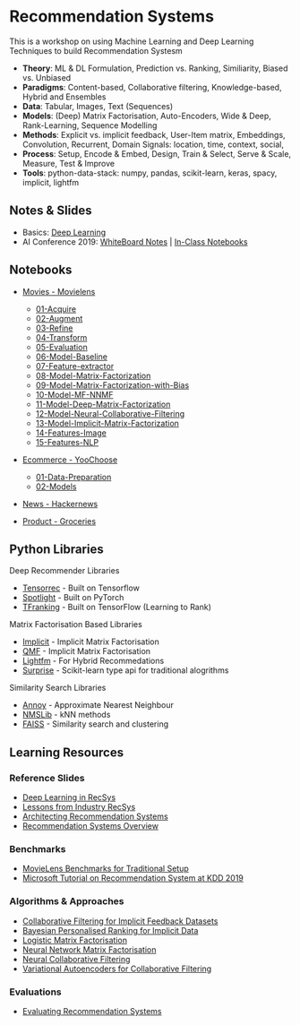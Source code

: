# Recommendation Systems

This is a workshop on using Machine Learning and Deep Learning Techniques to build Recommendation Systesm

- **Theory**: ML & DL Formulation, Prediction vs. Ranking, Similiarity, Biased vs. Unbiased
- **Paradigms**: Content-based, Collaborative filtering, Knowledge-based, Hybrid and Ensembles
- **Data**: Tabular, Images, Text (Sequences)
- **Models**: (Deep) Matrix Factorisation, Auto-Encoders, Wide & Deep, Rank-Learning, Sequence Modelling
- **Methods**: Explicit vs. implicit feedback, User-Item matrix, Embeddings, Convolution, Recurrent, Domain Signals: location, time, context, social,
- **Process**: Setup, Encode & Embed, Design, Train & Select, Serve & Scale, Measure, Test & Improve
- **Tools**: python-data-stack: numpy, pandas, scikit-learn, keras, spacy, implicit, lightfm

## Notes & Slides

- Basics: [Deep Learning](Notes/Deep-Learning-Basics.pdf)
- AI Conference 2019: [WhiteBoard Notes](Notes/AIConf-CA-2019-Notes.pdf) | [In-Class Notebooks](https://notes.pipal.in/2019/AIConf-CA/) 


## Notebooks

- [Movies - Movielens](MovieLens)
    - [01-Acquire](MovieLens/01-Acquire.ipynb)
    - [02-Augment](MovieLens/02-Augment.ipynb)
    - [03-Refine](MovieLens/03-Refine.ipynb)
    - [04-Transform](MovieLens/04-Evaluation.ipynb)
    - [05-Evaluation](MovieLens/05-Evaluation.ipynb)
    - [06-Model-Baseline](Movielens/06-Model-Baseline.ipynb)
    - [07-Feature-extractor](Movielens/07-Feature-Extractor.ipynb)
    - [08-Model-Matrix-Factorization](Movielens/08-Model-MF-Linear.ipynb)
    - [09-Model-Matrix-Factorization-with-Bias](Movielens/09-MF-Linear-Bias.ipynb)
    - [10-Model-MF-NNMF](Movielens/10-Model-MF-NNMF.ipynb)
    - [11-Model-Deep-Matrix-Factorization](Movielens/11-Model-Deep-Factorisation.ipynb)
    - [12-Model-Neural-Collaborative-Filtering](Movielens/12-Neural-CF.ipynb)
    - [13-Model-Implicit-Matrix-Factorization](Movielens/13-Implicit-CF.ipynb)
    - [14-Features-Image](Movielens/14-Image-Features.ipynb)
    - [15-Features-NLP](Movielens/15-Doc-Embedding.ipynb)

- [Ecommerce - YooChoose](YooChoose)
    - [01-Data-Preparation](YooChoose/01-Data-Preparation.ipynb)     
    - [02-Models](YooChoose/02-Models.ipynb)
    
- [News - Hackernews](HackerNews)
- [Product - Groceries](Groceries)
    

## Python Libraries

Deep Recommender Libraries
- [Tensorrec](https://github.com/jfkirk/tensorrec) - Built on Tensorflow
- [Spotlight](https://github.com/maciejkula/spotlight) - Built on PyTorch
- [TFranking](https://github.com/tensorflow/ranking) - Built on TensorFlow (Learning to Rank)

Matrix Factorisation Based Libraries
- [Implicit](https://github.com/benfred/implicit) - Implicit Matrix Factorisation
- [QMF](https://github.com/quora/qmf) - Implicit Matrix Factorisation
- [Lightfm](https://github.com/lyst/lightfm) - For Hybrid Recommedations
- [Surprise](http://surpriselib.com/) - Scikit-learn type api for traditional alogrithms

Similarity Search Libraries
- [Annoy](https://github.com/spotify/annoy) - Approximate Nearest Neighbour
- [NMSLib](https://github.com/nmslib/nmslib) - kNN methods
- [FAISS](https://github.com/facebookresearch/faiss) - Similarity search and clustering


## Learning Resources

### Reference Slides
- [Deep Learning in RecSys](http://pro.unibz.it/projects/schoolrecsys17/DeepLearning.pdf)
- [Lessons from Industry RecSys](http://pro.unibz.it/projects/schoolrecsys17/RecsysSummerSchool-XavierAmatriain.pdf)
- [Architecting Recommendation Systems](https://www.slideshare.net/JamesKirk58/boston-ml-architecting-recommender-systems)
- [Recommendation Systems Overview](http://nn4ir.com/ecir2018/slides/08_RecommenderSystems.pdf)

### Benchmarks
- [MovieLens Benchmarks for Traditional Setup](https://github.com/microsoft/recommenders/blob/master/benchmarks/movielens.ipynb)
- [Microsoft Tutorial on Recommendation System at KDD 2019](https://github.com/microsoft/recommenders)


### Algorithms & Approaches
- [Collaborative Filtering for Implicit Feedback Datasets](http://yifanhu.net/PUB/cf.pdf)
- [Bayesian Personalised Ranking for Implicit Data](https://arxiv.org/pdf/1205.2618)
- [Logistic Matrix Factorisation](https://web.stanford.edu/~rezab/nips2014workshop/submits/logmat.pdf)
- [Neural Network Matrix Factorisation](https://arxiv.org/abs/1511.06443)
- [Neural Collaborative Filtering](https://arxiv.org/abs/1708.05031)
- [Variational Autoencoders for Collaborative Filtering](https://arxiv.org/abs/1802.05814)

### Evaluations
- [Evaluating Recommendation Systems](https://www.microsoft.com/en-us/research/wp-content/uploads/2016/02/EvaluationMetrics.TR_.pdf)

